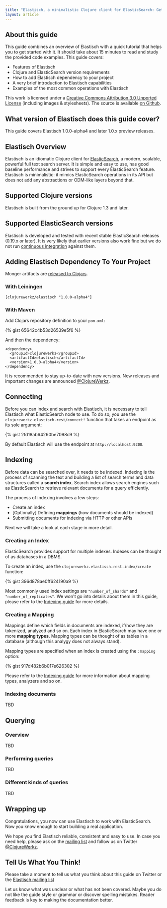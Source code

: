 ```yaml
---
title: "Elastisch, a minimalistic Clojure client for ElasticSearch: Getting Started with ElasticSearch and Clojure"
layout: article
---
```


## About this guide

This guide combines an overview of Elastisch with a quick tutorial that helps you to get started with it.
It should take about 15 minutes to read and study the provided code examples. This guide covers:

 * Features of Elastisch
 * Clojure and ElasticSearch version requirements
 * How to add Elastisch dependency to your project
 * A very brief introduction to Elastisch capabilities
 * Examples of the most common operations with Elastisch

This work is licensed under a <a rel="license" href="http://creativecommons.org/licenses/by/3.0/">Creative Commons Attribution 3.0 Unported License</a> (including images & stylesheets). The source is available [on Github](https://github.com/clojurewerkz/elastisch.docs).


## What version of Elastisch does this guide cover?

This guide covers Elastisch 1.0.0-alpha4 and later 1.0.x preview releases.



## Elastisch Overview

Elastisch is an idiomatic Clojure client for [ElasticSearch](http://elasticsearch.org/), a modern, scalable, powerful full text search server. It is simple and easy to use,
has good baseline performance and strives to support every ElasticSearch feature. Elastisch is minimalistic: it mimics ElasticSearch operations in its API but does not add
any abstractions or  ODM-like layers beyond that.


## Supported Clojure versions

Elastisch is built from the ground up for Clojure 1.3 and later.


## Supported ElasticSearch versions

Elastisch is developed and tested with recent stable ElasticSearch releases (0.19.x or later). It is very likely that earlier versions also work fine but we do not run
[continuous integration](http://travis-ci.org/#!/clojurewerkz/elastisch) against them.


## Adding Elastisch Dependency To Your Project

Monger artifacts are [released to Clojars](https://clojars.org/clojurewerkz/elastisch).

### With Leiningen

    [clojurewerkz/elastisch "1.0.0-alpha4"]

### With Maven

Add Clojars repository definition to your `pom.xml`:

{% gist 65642c4b53d26539e5f6 %}

And then the dependency:

    <dependency>
      <groupId>clojurewerkz</groupId>
      <artifactId>elastisch</artifactId>
      <version>1.0.0-alpha4</version>
    </dependency>

It is recommended to stay up-to-date with new versions. New releases and important changes are announced [@ClojureWerkz](http://twitter.com/ClojureWerkz).



## Connecting

Before you can index and search with Elastisch, it is necessary to tell Elastisch what ElasticSearch node to use. To do so, you use the `clojurewerkz.elastisch.rest/connect!`
function that takes an endpoint as its sole argument:

{% gist 2fd18ab64260be7098c9 %}

By default Elastisch will use the endpoint at `http://localhost:9200`.


## Indexing

Before data can be searched over, it needs to be indexed. Indexing is the process of scanning the text and building a list of search terms and data structures
called a **search index**. Search index allows search engines such as ElasticSearch to retrieve relevant documents for a query efficiently.

The process of indexing involves a few steps:

 * Create an index
 * [Optionally] Defining **mappings** (how documents should be indexed)
 * Submitting documents for indexing via HTTP or other APIs

Next we will take a look at each stage in more detail.


### Creating an Index

ElasticSearch provides support for multiple indexes. Indexes can be thought of as databases in a DBMS. 

To create an index, use the `clojurewerkz.elastisch.rest.index/create` function:

{% gist 396d878ae0ff624190a9 %}

Most commonly used index settings are `"number_of_shards"` and `"number_of_replicates"`. We won't go into details about them in this guide,
please refer to the [Indexing guide](/articles/indexing.html) for more details.



### Creating a Mapping

Mappings define which fields in documents are indexed, if/how they are tokenized, analyzed and so on. Each index in ElasticSearch may have one or more
**mapping types**. Mapping types can be thought of as tables in a database (although this analygy does not always stand).

Mapping types are specified when an index is created using the `:mapping` option:

{% gist 917d482b6b017e626302 %}

Please refer to the [Indexing guide](/articles/indexing.html) for more information about mapping types, analyzers and so on.



### Indexing documents

TBD



## Querying

### Overview

TBD


### Performing queries

TBD


### Different kinds of queries

TBD



## Wrapping up

Congratulations, you now can use Elastisch to work with ElasticSearch. Now you know enough to start building a real application.

We hope you find Elastisch reliable, consistent and easy to use. In case you need help, please ask on the [mailing list](https://groups.google.com/forum/#!forum/clojure-elasticsearch)
and follow us on Twitter [@ClojureWerkz](http://twitter.com/ClojureWerkz).


## Tell Us What You Think!

Please take a moment to tell us what you think about this guide on Twitter or the [Elastisch mailing list](https://groups.google.com/forum/#!forum/clojure-elasticsearch)

Let us know what was unclear or what has not been covered. Maybe you do not like the guide style or grammar or discover spelling mistakes. Reader feedback is key to making the
documentation better.
